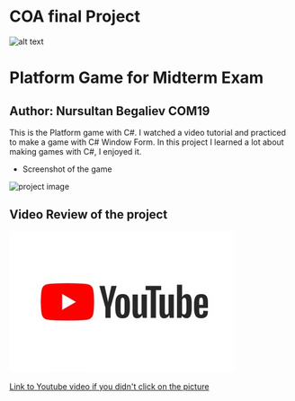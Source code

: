 # COA final Project

![alt text](https://upload.wikimedia.org/wikipedia/en/0/07/Ala-Too_International_University_Seal.png)

# Platform Game for Midterm Exam

## Author: Nursultan Begaliev COM19

This is the Platform game with C#. I watched a video tutorial and practiced to make a game with C# Window Form. In this project I learned a lot about making games with C#, I enjoyed it. 

* Screenshot of the game


![project image](http://img.youtube.com/vi/rQBHwdEEL9I/0.jpg)

## Video Review of the project

[![IMAGE ALT TEXT](https://github.com/begalievn/COA-midterm/blob/main/youtube-marketing-400x250.jpeg)](https://youtu.be/wGblQR7qEXQ)

[Link to Youtube video if you didn't click on the picture](https://youtu.be/wGblQR7qEXQ)
